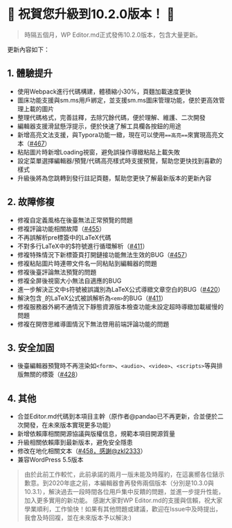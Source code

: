 # 🎉 祝賀您升級到10.2.0版本！ 🎉

> 時隔五個月，WP Editor.md正式發佈10.2.0版本，包含大量更新。

更新內容如下：

## 1. 體驗提升

* 使用Webpack進行代碼構建，體積縮小30%，頁麵加載速度更快
* 圖床功能支援與sm.ms用戶綁定，並支援sm.ms圖床管理功能，便於更高效管理上載的圖片
* 整理代碼格式，完善註釋，去除冗餘代碼，便於理解、維護、二次開發
* 編輯器支援滑鼠懸浮提示，便於快速了解工具欄各按鈕的用途
* 新增高亮文法支援，與Typora功能一緻，現在可以使用`==高亮==`來實現高亮文本（[#467](https://github.com/LuRenJiasWorld/WP-Editor.md/issues/467)）
* 粘貼圖片時新增Loading視窗，避免誤操作導緻粘貼上載失敗
* 設定菜單選擇編輯器/預覽/代碼高亮樣式時支援預覽，幫助您更快找到喜歡的樣式
* 升級後將為您跳轉到發行註記頁麵，幫助您更快了解最新版本的更新內容

## 2. 故障修複

* 修複自定義風格在後臺無法正常預覽的問題
* 修複評論功能相關故障（[#455](https://github.com/LuRenJiasWorld/WP-Editor.md/issues/455)）
* 不再誤解析pre標簽中的LaTeX代碼
* 不對多行LaTeX中的$符號進行循環解析（[#411](https://github.com/LuRenJiasWorld/WP-Editor.md/issues/411)）
* 修複特殊情況下新標簽頁打開鏈接功能無法生效的BUG（[#457](https://github.com/LuRenJiasWorld/WP-Editor.md/issues/457)）
* 修複粘貼圖片時連帶文件名一同粘貼到編輯器的問題
* 修複後臺評論無法預覽的問題
* 修複全屏後視窗大小無法自適應的BUG
* 進一步解決正文中`$`符號被誤識別為LaTeX公式導緻文章空白的BUG（[#420](https://github.com/LuRenJiasWorld/WP-Editor.md/issues/420)）
* 解決包含`_`的LaTeX公式被誤解析為`<em>`的BUG（[#411](https://github.com/LuRenJiasWorld/WP-Editor.md/issues/411)）
* 修複服務器外網不通情況下靜態資源版本檢查功能未設定超時導緻加載緩慢的問題
* 修複在開啓思維導圖情況下無法啓用前端評論功能的問題

## 3. 安全加固

* 後臺編輯器預覽時不再渲染如`<form>`、`<audio>`、`<video>`、`<scripts>`等與排版無關的標簽（[#428](https://github.com/LuRenJiasWorld/WP-Editor.md/issues/428)）

## 4. 其他

* 合並Editor.md代碼到本項目主幹（原作者@pandao已不再更新，合並便於二次開發，在未來版本實現更多功能）
* 新增依賴庫相關開源協議與版權信息，規範本項目開源質量
* 升級相關依賴庫到最新版本，避免安全隱患
* 修改在地化相關文本（[#458，感謝@zkl2333](https://github.com/LuRenJiasWorld/WP-Editor.md/issues/458)）
* 兼容WordPress 5.5版本

> 由於此前工作較忙，此前承諾的兩月一版未能及時履約，在這裏嚮各位錶示歉意。到2020年底之前，本編輯器會再發佈兩個版本（分別是10.3.0與10.3.1），解決過去一段時間各位用戶集中反饋的問題，並進一步提升性能，加入更多實用的新功能。
> 感謝大家對WP Editor.md的支援與信賴，祝大家學業順利，工作愉快！如果有其他問題或建議，歡迎在Issue中及時提出，我會及時回複，並在未來版本予以解決:)
